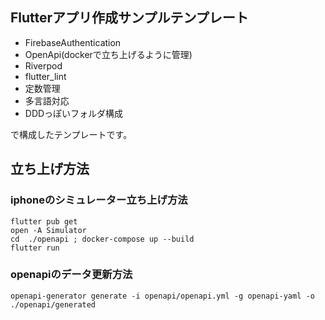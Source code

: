 ## Flutterアプリ作成サンプルテンプレート

- FirebaseAuthentication
- OpenApi(dockerで立ち上げるように管理)
- Riverpod
- flutter_lint
- 定数管理
- 多言語対応
- DDDっぽいフォルダ構成

で構成したテンプレートです。

## 立ち上げ方法
### iphoneのシミュレーター立ち上げ方法

```
flutter pub get
open -A Simulator
cd  ./openapi ; docker-compose up --build
flutter run
```

### openapiのデータ更新方法
```
openapi-generator generate -i openapi/openapi.yml -g openapi-yaml -o ./openapi/generated
```